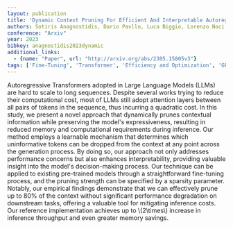 ```yaml
---
layout: publication
title: 'Dynamic Context Pruning For Efficient And Interpretable Autoregressive Transformers'
authors: Sotiris Anagnostidis, Dario Pavllo, Luca Biggio, Lorenzo Noci, Aurelien Lucchi, Thomas Hofmann
conference: "Arxiv"
year: 2023
bibkey: anagnostidis2023dynamic
additional_links:
  - {name: "Paper", url: "http://arxiv.org/abs/2305.15805v3"}
tags: ['Fine-Tuning', 'Transformer', 'Efficiency and Optimization', 'GPT', 'Interpretability and Explainability', 'Model Architecture', 'Pruning', 'Training Techniques', 'Attention Mechanism', 'Pretraining Methods']
---
```

Autoregressive Transformers adopted in Large Language Models (LLMs) are hard
to scale to long sequences. Despite several works trying to reduce their
computational cost, most of LLMs still adopt attention layers between all pairs
of tokens in the sequence, thus incurring a quadratic cost. In this study, we
present a novel approach that dynamically prunes contextual information while
preserving the model's expressiveness, resulting in reduced memory and
computational requirements during inference. Our method employs a learnable
mechanism that determines which uninformative tokens can be dropped from the
context at any point across the generation process. By doing so, our approach
not only addresses performance concerns but also enhances interpretability,
providing valuable insight into the model's decision-making process. Our
technique can be applied to existing pre-trained models through a
straightforward fine-tuning process, and the pruning strength can be specified
by a sparsity parameter. Notably, our empirical findings demonstrate that we
can effectively prune up to 80% of the context without significant performance
degradation on downstream tasks, offering a valuable tool for mitigating
inference costs. Our reference implementation achieves up to \\(2\times\\) increase
in inference throughput and even greater memory savings.
